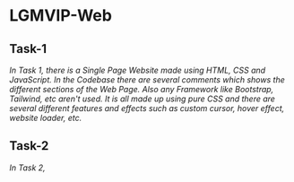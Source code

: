 # LGMVIP-Web
<h2>Task-1</h2>
<p><em>In Task 1, there is a Single Page Website made using HTML, CSS and JavaScript. In the Codebase there are several comments which shows the different sections of the Web Page. Also any Framework like Bootstrap, Tailwind, etc aren't used. It is all made up using pure CSS and there are several different features and effects such as custom cursor, hover effect, website loader, etc.</em></p>
<h2>Task-2</h2>
<p><em>In Task 2, </em></p>
